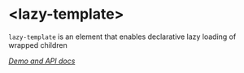 # \<lazy-template\>

`lazy-template` is an element that enables declarative lazy loading of wrapped children

_[Demo and API docs](http://mgibas.github.io/lazy-template/components/lazy-template/)_

